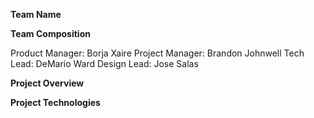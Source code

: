 **Team Name**

**Team Composition**

Product Manager: Borja Xaire
Project Manager: Brandon Johnwell
Tech Lead: DeMario Ward
Design Lead: Jose Salas

**Project Overview**

**Project Technologies**


